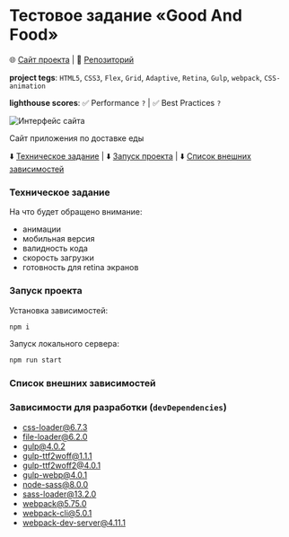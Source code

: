 # Тестовое задание «Gооd Аnd Fооd»

🌐 [Сайт проекта](https://qostua.github.io/) | 📄 [Репозиторий](https://github.com/qostua/)

**project tegs**: `HTML5`, `CSS3`, `Flex`, `Grid`, `Adaptive`, `Retina`, `Gulp`, `webpack`, `CSS-animation`

**lighthouse scores**: ✅ Performance `?` | ✅ Best Practices `?`

![Интерфейс сайта](https://user-images.githubusercontent.com/79047487/217961485-3cc6212e-fa3e-481b-a1b8-ea71f02747b1.png)

Сайт приложения по доставке еды

⬇️ [Техническое задание](#tech-desk) | ⬇️ [Запуск проекта](#start) | ⬇️ [Список внешних зависимостей](#dependencies)

### <a name="tech-desk">Техническое задание</a>


На что будет обращено внимание:
- анимации
- мобильная версия
- валидность кода
- скорость загрузки
- готовность для retina экранов


### <a name="start">Запуск проекта</a>

Установка зависимостей:

```bash
npm i
```

Запуск локального сервера:

```bash
npm run start
```

### <a name="dependencies">Список внешних зависимостей</a>

### Зависимости для разработки (`devDependencies`)

- css-loader@6.7.3
- file-loader@6.2.0
- gulp@4.0.2
- gulp-ttf2woff@1.1.1
- gulp-ttf2woff2@4.0.1
- gulp-webp@4.0.1
- node-sass@8.0.0
- sass-loader@13.2.0
- webpack@5.75.0
- webpack-cli@5.0.1
- webpack-dev-server@4.11.1
